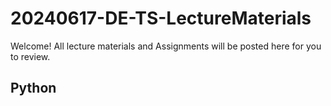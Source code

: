 # 20240617-DE-TS-LectureMaterials

Welcome! All lecture materials and Assignments will be posted here for you to review.

##  Python
